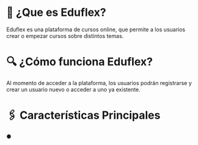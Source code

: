 # 📌 ¿Que es Eduflex?
Eduflex es una plataforma de cursos online, que permite a los usuarios crear o empezar cursos sobre distintos temas.

# 🔍 ¿Cómo funciona Eduflex?
Al momento de acceder a la plataforma, los usuarios podrán registrarse y crear un usuario nuevo o acceder a uno ya existente.

# 🖇 Características Principales
●
